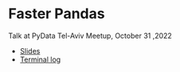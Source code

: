 # Faster Pandas

Talk at PyData Tel-Aviv Meetup, October 31 ,2022

- [Slides](slides.pdf)
- [Terminal log](terminal.log)
